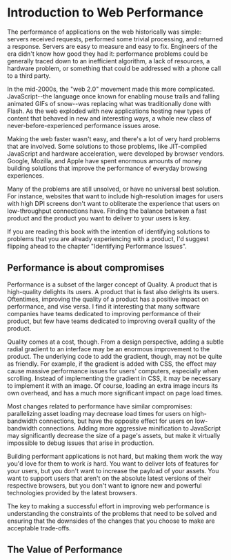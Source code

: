 # Introduction to Web Performance

The performance of applications on the web historically was simple: servers received requests, performed some trivial processing, and returned a response. Servers are easy to measure and easy to fix. Engineers of the era didn't know how good they had it: performance problems could be generally traced down to an inefficient algorithm, a lack of resources, a hardware problem, or something that could be addressed with a phone call to a third party.

In the mid-2000s, the "web 2.0" movement made this more complicated. JavaScript--the language once known for enabling mouse trails and falling animated GIFs of snow--was replacing what was traditionally done with Flash. As the web exploded with new applications hosting new types of content that behaved in new and interesting ways, a whole new class of never-before-experienced performance issues arose.

Making the web faster wasn't easy, and there's a lot of very hard problems that are involved. Some solutions to those problems, like JIT-compiled JavaScript and hardware acceleration, were developed by browser vendors. Google, Mozilla, and Apple have spent enormous amounts of money building solutions that improve the performance of everyday browsing experiences.

Many of the problems are still unsolved, or have no universal best solution. For instance, websites that want to include high-resolution images for users with high DPI screens don't want to obliterate the experience that users on low-throughput connections have. Finding the balance between a fast product and the product you want to deliver to your users is key.

If you are reading this book with the intention of identifying solutions to problems that you are already experiencing with a product, I'd suggest flipping ahead to the chapter "Identifying Performance Issues".


## Performance is about compromises

Performance is a subset of the larger concept of Quality. A product that is high-quality delights its users. A product that is fast also delights its users. Oftentimes, improving the quality of a product has a positive impact on performance, and vise versa. I find it interesting that many software companies have teams dedicated to improving performance of their product, but few have teams dedicated to improving overall quality of the product.

Quality comes at a cost, though. From a design perspective, adding a subtle radial gradient to an interface may be an enormous improvement to the product. The underlying code to add the gradient, though, may not be quite as friendly. For example, if the gradient is added with CSS, the effect may cause massive performance issues for users' computers, especially when scrolling. Instead of implementing the gradient in CSS, it may be necessary to implement it with an image. Of course, loading an extra image incurs its own overhead, and has a much more significant impact on page load times.

Most changes related to performance have similar compromises: parallelizing asset loading may decrease load times for users on high-bandwidth connections, but have the opposite effect for users on low-bandwidth connections. Adding more aggressive minification to JavaScript may significantly decrease the size of a page's assets, but make it virtually impossible to debug issues that arise in production.

Building performant applications is not hard, but making them work the way you'd love for them to work *is* hard. You want to deliver lots of features for your users, but you don't want to increase the payload of your assets. You want to support users that aren't on the absolute latest versions of their respective browsers, but you don't want to ignore new and powerful technologies provided by the latest browsers.

The key to making a successful effort in improving web performance is understanding the constraints of the problems that need to be solved and ensuring that the downsides of the changes that you choose to make are acceptable trade-offs.


## The Value of Performance


